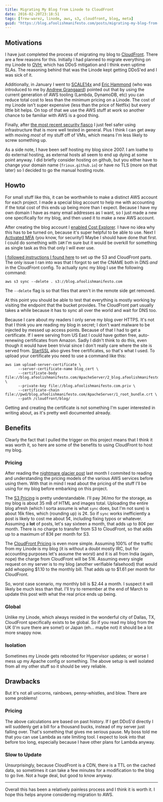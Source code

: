 ```yaml
---
title: Migrating My Blog from Linode to CloudFront
date: 2016-02-20T23:18:51
tags: [frew-warez, linode, aws, s3, cloudfront, blog, meta]
guid: "https://blog.afoolishmanifesto.com/posts/migrating-my-blog-from-linode-to-cloudfront"
---
```


## Motivations

I have just completed the process of migrating my blog to
[CloudFront](https://aws.amazon.com/cloudfront/).  There are a few reasons for
this.  Initially I had planned to migrate everything on my Linode to
[OVH](https://www.ovh.com/us/), which has DDoS mitigation and I think even
uptime SLAs. The reasoning behind that was the Linode kept getting DDoS'ed and I
was sick of it.

Additionally, in January I went to
[SCALE14x](https://www.socallinuxexpo.org/scale/14x) and [Eric
Hammond](https://twitter.com/esh) (who was introduced to me by [Andrew
Grangaard](https://twitter.com/spazm)) pointed out that by using the current
generation of AWS tooling (Lambda, DynamoDB, etc) you can reduce total
cost to less than the minimum pricing on a Linode.  The cost of my Linode isn't
super expensive (less than the price of Netflix) but every little bit helps.  On
top of that we use the AWS stuff at work so another chance to be familiar with
AWS is a good thing.

Finally, after [the most recent security
fiasco](https://blog.linode.com/2016/02/19/security-investigation-retrospective/)
I just feel safer using infrastructure that is more well tested in general.
Plus I think I can get away with moving *most* of my stuff off of VMs, which
means I'm less likely to screw something up.

As a side note, I have been self hosting my blog since 2007.  I am loathe to do
external hosting, as external hosts all seem to end up dying at some point
anyway.  I did briefly consider hosting on github, but you either have to change
your domain name (`frioux.github.io`) or have no TLS (more on that later) so I
decided to go the manual hosting route.

## Howto

For small stuff like this, it can be worthwhile to make a distinct AWS account
for each project.  I made a special blog account to help me with accounting if
the total cost of this ends up being more than I expect.  Because I have my own
domain I have as many email addresses as I want, so I just made a new one
specifically for my blog, and then used it to make a new AWS account.

After creating the blog account I [enabled Cost
Explorer](https://console.aws.amazon.com/billing/home#/costexplorer).  I have no
idea why this has to be turned on, because it's super helpful to be able to use.
Next I [Activated
MFA](https://console.aws.amazon.com/iam/home?#security_credential) (you know,
for security!) Maybe I should have done that first.  I could do something with
`IAM` I'm sure but it would be overkill for something as single task as this
that only I will ever use.

[I followed instructions I found
here](http://blog.earaya.com/blog/2012/07/13/hosting-a-static-website-on-amazon-s3-and-cloudfront/)
to set up the S3 and CloudFront parts.  The only issue I ran into was that I
forgot to set the CNAME both in DNS *and* in the CloudFront config.  To actually
sync my blog I use the following command:

```
aws s3 sync --delete . s3://blog.afoolishmanifesto.com
```

The `--delete` flag is so that files that aren't in the remote side get removed.

At this point you should be able to test that everything is mostly working by
visiting the endpoint that the bucket provides.  The CloudFront part usually
takes a while because it has to sync all over the world and wait for DNS too.

Because I care about my readers I only serve my blog over HTTPS.  It's not that
I think you are reading my blog in secret; I don't want malware to be injected
by messed up access points.  Because of that I had to get a certificate.  If I
were serving from US East I could have gotten free, auto-renewing certificates
from Amazon.  Sadly I didn't think to do this, even though it would have been
trivial since I don't really care where the site is served from.
[StartSSL](https://startssl.com) also gives free certificates, so that's what I
used.  To upload your certificate you need to use a command like this:

```
aws iam upload-server-certificate \
      --server-certificate-name blog_cert \
      --certificate-body file://blog.afoolishmanifesto.com/ApacheServer/2_blog.afoolishmanifesto.com.crt \
      --private-key file://blog.afoolishmanifesto.com.priv \
      --certificate-chain file://pwd/blog.afoolishmanifesto.com/ApacheServer/1_root_bundle.crt \
      --path /cloudfront/blog/
```

Getting and creating the certificate is not something I'm super interested in
writing about, as it's pretty well documented already.

## Benefits

Clearly the fact that I pulled the trigger on this project means that I think it
was worth it, so here are some of the benefits to using CloudFront to host my
blog.

### Pricing

After reading the [nightmare glacier
post](https://medium.com/@karppinen/how-i-ended-up-paying-150-for-a-single-60gb-download-from-amazon-glacier-6cb77b288c3e#.nm61wufzw)
last month I commited to reading and understanding the pricing models of the
various AWS services before using them.  With that in mind I read about the
pricing of the stuff I'll be using for my blog before embarking on this project.

The [S3 Pricing](https://aws.amazon.com/s3/pricing/) is pretty understandable.
I'll pay 3¢/mo for the storage, as my blog is about 35 mB of HTML and images
total.  Uploading the entire blog afresh (which I sorta assume is what `sync`
does, but I'm not sure) is about 16k files, which (rounding up) is 2¢.  So if
`sync` works inefficiently a post is likely to cost me about 5¢, including
fixing typos or whatever.  Assuming a **lot** of posts, let's say sixteen a
month, that adds up to 80¢ per month.  There is no charge to transfer from S3 to
CloudFront, so that adds up to a maximum of 83¢ per month for S3.

The [CloudFront Pricing](https://aws.amazon.com/cloudfront/pricing/) is even
more simple.  Assuming 100% of the traffic from my Linode is my blog (it is
without a doubt mostly IRC, but for accounting purposes let's assume the worst)
and it is all from India (again, nope) the charge from CloudFront will be 51¢.
Assuming every single request on my server is to my blog (another verifiable
falsehood) that would add whopping $1.10 to the monthly bill.  That adds up to
$1.61 per month for CloudFront.

So, worst case scenario, my monthly bill is $2.44 a month.  I suspect it will likely be
much less than that.  I'll try to remember at the end of March to update this
post with what the real price ends up being.

### Global

Unlike my Linode, which always resided in the wonderful city of Dallas, TX,
CloudFront specifically exists to be global.  So if you read my blog from the UK
(I'm sure there are some!) or Japan (eh... maybe not) it should be a lot more
snappy now.

### Isolation

Sometimes my Linode gets rebooted for Hypervisor updates; or worse I mess up my
Apache config or something.  The above setup is well isolated from all my other
stuff so it should be very reliable.

## Drawbacks

But it's not all unicorns, rainbows, penny-whistles, and blow.  There are some
problems!

### Pricing

The above calculations are based on past history.  If I get DDoS'd directly I
will suddenly get a bill for a thousand bucks, instead of my server just falling
over.  That's something that gives me serious pause.  My boss told me that
you can use Lambda as rate limiting tool.  I expect to look into that before too
long, especially because I have other plans for Lambda anyway.

### Slow to Update

Unsurprisingly, because CloudFront is a CDN, there is a TTL on the cached data,
so sometimes it can take a few minutes for a modification to the blog to go
live.  Not a huge deal, but good to know anyway.

---

Overall this has been a relatively painless process and I think it is worth it.
I hope this helps anyone considering migration to AWS.
